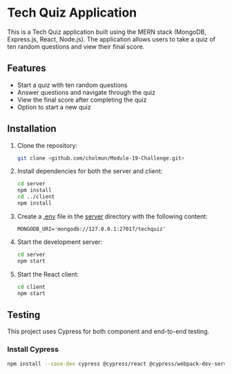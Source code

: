 # Tech Quiz Application

This is a Tech Quiz application built using the MERN stack (MongoDB, Express.js, React, Node.js). The application allows users to take a quiz of ten random questions and view their final score.

## Features

- Start a quiz with ten random questions
- Answer questions and navigate through the quiz
- View the final score after completing the quiz
- Option to start a new quiz

## Installation

1. Clone the repository:
    ```sh
    git clone <github.com/cholmun/Module-19-Challenge.git>
    ```

2. Install dependencies for both the server and client:
    ```sh
    cd server
    npm install
    cd ../client
    npm install
    ```

3. Create a [.env](http://_vscodecontentref_/0) file in the [server](http://_vscodecontentref_/1) directory with the following content:
    ```properties
    MONGODB_URI='mongodb://127.0.0.1:27017/techquiz'
    ```

4. Start the development server:
    ```sh
    cd server
    npm start
    ```

5. Start the React client:
    ```sh
    cd client
    npm start
    ```

## Testing

This project uses Cypress for both component and end-to-end testing.

### Install Cypress

```sh
npm install --save-dev cypress @cypress/react @cypress/webpack-dev-server
